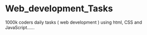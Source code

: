 # Web_development_Tasks
1000k coders daily tasks ( web development ) using html, CSS and JavaScript......
